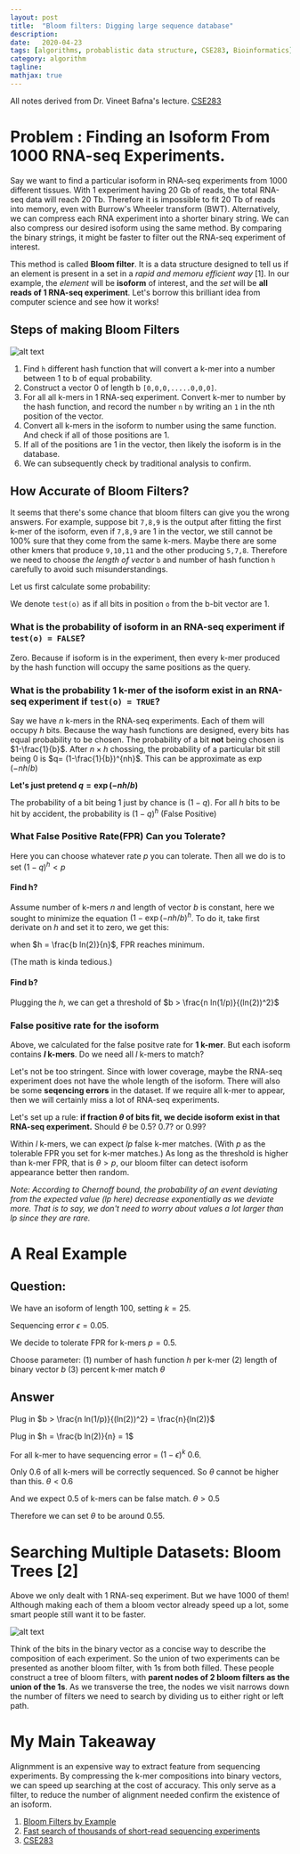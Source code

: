 ```yaml
---
layout: post
title:  "Bloom filters: Digging large sequence database"
description: 
date:   2020-04-23
tags: [algorithms, probablistic data structure, CSE283, Bioinformatics]
category: algorithm
tagline: 
mathjax: true
---
```

All notes derived from Dr. Vineet Bafna's lecture. [CSE283](https://www.dropbox.com/s/2zpulpceqh6m0i5/BloomFiltersSketching.pptx?dl=0)

# Problem : Finding an Isoform From 1000 RNA-seq Experiments.

Say we want to find a particular isoform in RNA-seq experiments from 1000 different tissues. With 1 experiment having 20 Gb of reads, the total RNA-seq data will reach 20 Tb. Therefore it is impossible to fit 20 Tb of reads into memory, even with Burrow's Wheeler transform (BWT). Alternatively, we can compress each RNA experiment into a shorter binary string. We can also compress our desired isoform using the same method. By comparing the binary strings, it might be faster to filter out the RNA-seq experiment of interest.

This method is called **Bloom filter**. It is a data structure designed to tell us if an element is present in a set in a *rapid and memoru efficient way* [1]. In our example, the *element* will be **isoform** of interest, and the *set* will be **all reads of 1 RNA-seq experiment**. Let's borrow this brilliant idea from computer science and see how it works!



## Steps of making Bloom Filters
![alt text](/assets/img/bloom1.jpg)
 1. Find `h` different hash function that will convert a k-mer into a number between 1 to b of equal probability.
 2. Construct a vector 0 of length b `[0,0,0,.....0,0,0]`. 
 3. For all all k-mers in 1 RNA-seq experiment. Convert k-mer to number by the hash function, and record the number `n` by writing an `1` in the nth position of the vector.
 4. Convert all k-mers in the isoform to number using the same function. And check if all of those positions are 1.
 5. If all of the positions are 1 in the vector, then likely the isoform is in the database.
 6. We can subsequently check by traditional analysis to confirm.

## How Accurate of Bloom Filters?

It seems that there's some chance that bloom filters can give you the wrong answers. For example, suppose bit `7,8,9` is the output after fitting the first k-mer of the isoform, even if `7,8,9` are 1 in the vector, we still cannot be 100% sure that they come from the same k-mers. Maybe there are some other kmers that produce `9,10,11` and the other producing `5,7,8`. Therefore we need to choose *the length of vector* `b` and number of hash function `h` carefully to avoid such misunderstandings.

Let us first calculate some probability:

We denote `test(o)` as if all bits in position `o` from the b-bit vector are 1. 

### What is the probability of isoform in an RNA-seq experiment if `test(o) = FALSE`?

Zero. Because if isoform is in the experiment, then every k-mer produced by the hash function will occupy the same positions as the query.

### What is the probability 1 k-mer of the isoform exist in an RNA-seq experiment if `test(o) = TRUE`?

Say we have $n$ k-mers in the RNA-seq experiments. Each of them will occupy $h$ bits. Because the way hash functions are designed, every bits has equal probability to be chosen. The probability of a bit **not** being chosen is $1-\frac{1}{b}$. After $n \times h$ chossing, the probability of a particular bit still being 0 is $q= (1-\frac{1}{b})^{nh}$. This can be approximate as $\exp(-nh/b)$

**Let's just pretend $q = \exp(-nh/b)$**

The probability of a bit being 1 just by chance is $(1-q)$. For all $h$ bits to be hit by accident, the probability is $(1-q)^h$ (False Positive)

### What False Positive Rate(FPR) Can you Tolerate?

Here you can choose whatever rate $p$ you can tolerate.
Then all we do is to set $(1-q)^h < p$

#### Find h?

Assume number of k-mers $n$ and length of vector $b$ is constant, here we sought to minimize the equation $(1-\exp(-nh/b)^h$. To do it, take first derivate on $h$ and set it to zero, we get this:

when $h = \frac{b ln(2)}{n}$, FPR reaches minimum.

(The math is kinda tedious.)

#### Find b?

Plugging the $h$, we can get a threshold of $b > \frac{n ln(1/p)}{(ln(2))^2}$

### False positive rate for the isoform

Above, we calculated for the false positve rate for **1 k-mer**. But each isoform contains **$l$ k-mers**. Do we need all $l$ k-mers to match? 

Let's not be too stringent. Since with lower coverage, maybe the RNA-seq experiment does not have the whole length of the isoform. There will also be some **seqencing errors** in the dataset. If we require all k-mer to appear, then we will certainly miss a lot of RNA-seq experiments. 

Let's set up a rule: **if fraction $\theta$ of bits fit, we decide isoform exist in that RNA-seq experiment.** Should $\theta$ be 0.5? 0.7? or 0.99?

Within $l$ k-mers, we can expect $lp$ false k-mer matches. (With $p$ as the tolerable FPR you set for k-mer matches.) As long as the threshold is higher than k-mer FPR, that is $\theta > p$, our bloom filter can detect isoform appearance better then random.

*Note: According to Chernoff bound, the probability of an event deviating from the expected value ($lp$ here) decrease exponentially as we deviate more. That is to say, we don't need to worry about values a lot larger than $lp$ since they are rare.*


# A Real Example

## Question:
We have an isoform of length $100$, setting $k=25$.

Sequencing error $\epsilon=0.05$.

We decide to tolerate FPR for k-mers $p=0.5$.

Choose parameter: (1) number of hash function $h$ per k-mer (2) length of binary vector $b$ (3) percent k-mer match $\theta$

## Answer

Plug in $b > \frac{n ln(1/p)}{(ln(2))^2} = \frac{n}{ln(2)}$

Plug in $h = \frac{b ln(2)}{n} = 1$

For all k-mer to have sequencing error = $(1-\epsilon)^k ~ 0.6$. 

Only $0.6$ of all k-mers will be correctly sequenced. So $\theta$ cannot be higher than this. $\theta < 0.6$

And we expect $0.5$ of k-mers can be false match. $\theta > 0.5$

Therefore we can set $\theta$ to be around $0.55$.

# Searching Multiple Datasets: Bloom Trees [2]

Above we only dealt with 1 RNA-seq experiment. But we have $1000$ of them! Although making each of them a bloom vector already speed up a lot, some smart people still want it to be faster. 

![alt text](/assets/img/bloom2.jpg)

Think of the bits in the binary vector as a concise way to describe the composition of each experiment. So the union of two experiments can be presented as another bloom filter, with 1s from both filled. These people construct a tree of bloom filters, with **parent nodes of 2 bloom filters as the union of the 1s**. As we transverse the tree, the nodes we visit narrows down the number of filters we need to search by dividing us to either right or left path.

# My Main Takeaway
Alignmment is an expensive way to extract feature from sequencing experiments. By compressing the k-mer compositions into binary vectors, we can speed up searching at the cost of accuracy. This only serve as a filter, to reduce the number of alignment needed confirm the existence of an isoform.


1. [Bloom Filters by Example](https://llimllib.github.io/bloomfilter-tutorial/)
2. [Fast search of thousands of short-read sequencing experiments](https://www.nature.com/articles/nbt.3442)
3. [CSE283](http://proteomics.ucsd.edu/vbafna/teaching-2/data-wrangling-in-bix/)